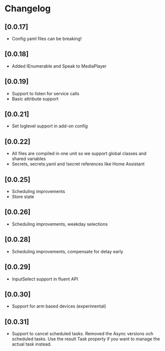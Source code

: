 # Changelog

## [0.0.17]

- Config yaml files can be breaking!

## [0.0.18]

- Added IEnumerable and Speak to MediaPlayer

## [0.0.19]

- Support to listen for service calls
- Basic attribute support

## [0.0.21]

- Set loglevel support in add-on config

## [0.0.22]

- All files are compiled in one unit so we support global classes and shared variables
- Secrets, secrets.yaml and !secret references like Home Assistant

## [0.0.25]

- Scheduling improvements
- Store state

## [0.0.26]

- Scheduling improvements, weekday selections

## [0.0.28]

- Scheduling improvements, compensate for delay early

## [0.0.29]

- InputSelect support in fluent API

## [0.0.30]

- Support for arm based devices (experimental)

## [0.0.31]

- Support to cancel scheduled tasks. Removed the Async versions och scheduled tasks. Use the result Task property if you want to manage the actual task instead.
